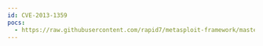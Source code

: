 ```yaml
---
id: CVE-2013-1359
pocs:
  - https://raw.githubusercontent.com/rapid7/metasploit-framework/master/modules/exploits/multi/http/sonicwall_gms_upload.rb
---
```

